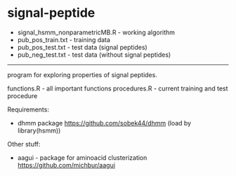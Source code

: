 signal-peptide
==============

* signal_hsmm_nonparametricMB.R - working algorithm
* pub_pos_train.txt - training data
* pub_pos_test.txt - test data (signal peptides)
* pub_neg_test.txt - test data (without signal peptides)


------------------------------------
program for exploring properties of signal peptides. 

functions.R - all important functions
procedures.R - current training and test procedure

Requirements:
* dhmm package https://github.com/sobek44/dhmm (load by library(hsmm))

Other stuff:
* aagui - package for aminoacid clusterization https://github.com/michbur/aagui